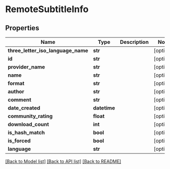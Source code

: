 # RemoteSubtitleInfo

## Properties
Name | Type | Description | Notes
------------ | ------------- | ------------- | -------------
**three_letter_iso_language_name** | **str** |  | [optional] 
**id** | **str** |  | [optional] 
**provider_name** | **str** |  | [optional] 
**name** | **str** |  | [optional] 
**format** | **str** |  | [optional] 
**author** | **str** |  | [optional] 
**comment** | **str** |  | [optional] 
**date_created** | **datetime** |  | [optional] 
**community_rating** | **float** |  | [optional] 
**download_count** | **int** |  | [optional] 
**is_hash_match** | **bool** |  | [optional] 
**is_forced** | **bool** |  | [optional] 
**language** | **str** |  | [optional] 

[[Back to Model list]](../README.md#documentation-for-models) [[Back to API list]](../README.md#documentation-for-api-endpoints) [[Back to README]](../README.md)

